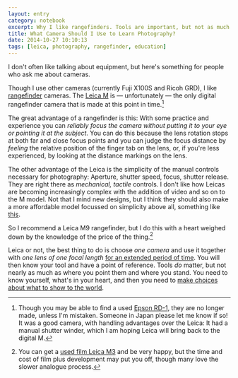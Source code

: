 ```yaml
--- 
layout: entry
category: notebook
excerpt: Why I like rangefinders. Tools are important, but not as much as where you point them and where you stand.
title: What Camera Should I Use to Learn Photography?
date: 2014-10-27 10:10:13
tags: [leica, photography, rangefinder, education]
---
```

I don't often like talking about equipment, but here's something for people who ask me about cameras.

Though I use other cameras (currently Fuji X100S and Ricoh GRD), I like [rangefinder](https://en.wikipedia.org/wiki/Rangefinder_camera "Wikipedia: Rangefinder camera.") cameras. The [Leica M](http://en.leica-camera.com/Photography/Leica-M/About-the-M-System "Avoid looking at the prices.") is — unfortunately — the only digital rangefinder camera that is made at this point in time.[^1]

The great advantage of a rangefinder is this: With some practice and experience you can _reliably focus the camera without putting it to your eye or pointing it at the subject_. You can do this because the lens rotation stops at both far and close focus points and you can judge the focus distance by _feeling_ the relative position of the finger tab on the lens, or, if you're less experienced, by looking at the distance markings on the lens.

The other advantage of the Leica is the simplicity of the manual controls necessary for photography: Aperture, shutter speed, focus, shutter release. They are right there as _mechanical, tactile_ controls. I don't like how Leicas are becoming increasingly complex with the addition of video and so on to the M model. Not that I mind new designs, but I think they should also make a more affordable model focussed on simplicity above all, something like [this](http://hypertexthero.com/logbook/2013/09/design-good-camera/ "Design Specifications for a Good Camera.").

So I recommend a Leica M9 rangefinder, but I do this with a heart weighed down by the knowledge of the price of the thing.[^2]

Leica or not, the best thing to do is choose _one camera_ and use it together with _one lens of one focal length_ [for an extended period of time](http://theonlinephotographer.typepad.com/the_online_photographer/2009/05/a-leica-year.html "The Leica as Teacher."). You will then know your tool and have a point of reference. Tools _do_ matter, but not nearly as much as where you point them and where you stand. You need to know yourself, what's in your heart, and then you need to [make choices about what to show to the world](http://simongriffee.com/notebook/editing "Editing. Choosing is at least as important as shooting.").

[^1]: Though you may be able to find a used [Epson RD-1](http://www.luminous-landscape.com/reviews/cameras/epson-rd1.shtml "Incredible that Epson, of all companies, made the first digital rangefinder."), they are no longer made, unless I'm mistaken. Someone in Japan please let me know if so! It was a good camera, with handling advantages over the Leica: It had a manual shutter winder, which I am hoping Leica will bring back to the digital M.
[^2]: You can get a [used film Leica M3](http://simongriffee.com/notebook/corso-roma-gallipoli-leica-m3-trix400 "One of, if not the mechanical instrument with the loveliest tactile feel I have ever used.") and be very happy, but the time and cost of film plus development may put you off, though many love the slower analogue process.